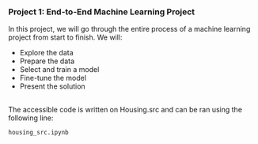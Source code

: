 ### Project 1: End-to-End Machine Learning Project

In this project, we will go through the entire process of a machine learning project from start to finish. We will:

- Explore the data
- Prepare the data
- Select and train a model
- Fine-tune the model
- Present the solution

##
The accessible code is written on Housing.src and can be ran using the following line:
```bash
housing_src.ipynb

